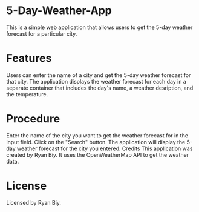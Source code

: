 # 5-Day-Weather-App

This is a simple web application that allows users to get the 5-day weather forecast for a particular city. 

# Features
Users can enter the name of a city and get the 5-day weather forecast for that city.
The application displays the weather forecast for each day in a separate container that includes the day's name, a weather desription, and the temperature.

# Procedure
Enter the name of the city you want to get the weather forecast for in the input field.
Click on the "Search" button.
The application will display the 5-day weather forecast for the city you entered.
Credits
This application was created by Ryan Biy. It uses the OpenWeatherMap API to get the weather data.

# License
Licensed by Ryan Biy.